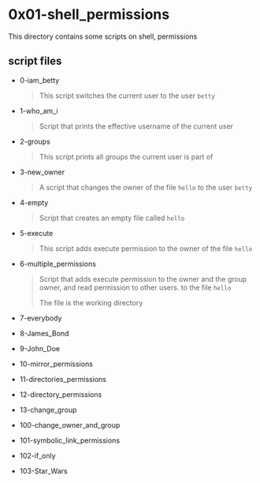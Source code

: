 # 0x01-shell_permissions

This directory contains some scripts on shell, permissions

## script files

* 0-iam_betty

    > This script switches the current user to the user `betty`

* 1-who_am_i

    > Script that prints the effective username of the current user

* 2-groups

    > This script prints all groups the current user is part of

* 3-new_owner

    > A script that changes the owner of the file `hello` to the user `betty`
    
* 4-empty

    > Script that creates an empty file called `hello`
    
* 5-execute

    > This script adds execute permission to the owner of the file `hello`

* 6-multiple_permissions

    > Script that adds execute permission to the owner and the group owner, and read permission to other users. to the file `hello`
    >
    > The file is the working directory
    
* 7-everybody
* 8-James_Bond
* 9-John_Doe
* 10-mirror_permissions
* 11-directories_permissions
* 12-directory_permissions
* 13-change_group
* 100-change_owner_and_group
* 101-symbolic_link_permissions
* 102-if_only
* 103-Star_Wars

